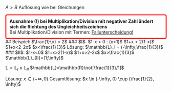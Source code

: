 $A > B$
Auflösung wie bei Gleichungen
<div style="border: 3px red solid; padding:10px; border-radius:5px">
<p style="font-weight:700; padding: 0; margin: 0;">Ausnahme (!) bei Multiplikation/Division mit negativer Zahl ändert sich die Richtung des Ungleichheitszeichens</p>
Bei Multiplikation/Division mit Termen: <p style="text-decoration:underline; display:inline;">Fallunterscheidung!</p>
</div>
## Beispiel: $\frac{1}{x} < 2$
### $I$: 
$1-x > 0 : (x<1)$
$1+x < 2(1-x)$
$1+x<2-2x$
$x<\frac{1}{3}$
Lösung: $\mathbb{L}_I = (-\infty;\frac{1}{3})$
### $II$:
$1-x<0$
$1+x>2(1-x)$
$1+x>2-2x$
$x>\frac{1}{3}$
$\mathbb{L}_{II}=(1;\infty)$

$\mathbb{L} = \mathbb{L}_{I} \land \mathbb{L}_{II}$
$\mathbb{L}=\mathbb{R}\not[\frac{1}{3}/1]$

Lösung: $x \in (-\infty, 0)$
Gesamtlösung: $x \in (-\infty, 0) \cup (\frac{1}{2}, \infty)$